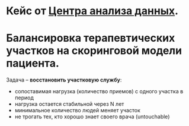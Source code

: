 # Кейс от [Центра анализа данных](https://analysiscenter.ru/).
# Балансировка терапевтических участков на скоринговой модели пациента.

Задача – **восстановить участковую службу**:
* cопоставимая нагрузка (количество приемов) с одного участка в период
* нагрузка остается стабильной через N лет
* минимальное количество людей меняет участок
* не трогать тех, кто хорошо знает своего врача (untouchable)
